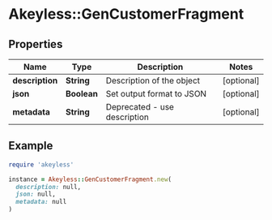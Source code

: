 # Akeyless::GenCustomerFragment

## Properties

| Name | Type | Description | Notes |
| ---- | ---- | ----------- | ----- |
| **description** | **String** | Description of the object | [optional] |
| **json** | **Boolean** | Set output format to JSON | [optional] |
| **metadata** | **String** | Deprecated - use description | [optional] |

## Example

```ruby
require 'akeyless'

instance = Akeyless::GenCustomerFragment.new(
  description: null,
  json: null,
  metadata: null
)
```

